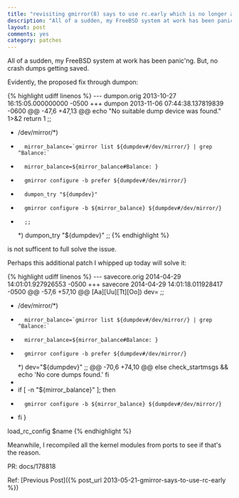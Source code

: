 ```yaml
---
title: "revisiting gmirror(8) says to use rc.early which is no longer available"
description: "All of a sudden, my FreeBSD system at work has been panic'ng.  But no crash dumps getting saved.  Evidently, the proposed fix through dumpon isn't sufficient.  Perhaps this quick patch to savecore is needed as well..."
layout: post
comments: yes
category: patches
---
```


All of a sudden, my FreeBSD system at work has been panic'ng.  But, no crash
dumps getting saved.

Evidently, the proposed fix through dumpon:

{% highlight udiff linenos %}
--- dumpon.orig	2013-10-27 16:15:05.000000000 -0500
+++ dumpon	2013-11-06 07:44:38.137819839 -0600
@@ -47,6 +47,13 @@
 		echo "No suitable dump device was found." 1>&2
 		return 1
 		;;
+	/dev/mirror/*)
+		mirror_balance=`gmirror list ${dumpdev#/dev/mirror/} | grep ^Balance:`
+		mirror_balance=${mirror_balance#Balance: }
+		gmirror configure -b prefer ${dumpdev#/dev/mirror/}
+		dumpon_try "${dumpdev}"
+		gmirror configure -b ${mirror_balance} ${dumpdev#/dev/mirror/}
+		;;
 	*)
 		dumpon_try "${dumpdev}"
 		;;
{% endhighlight %}

is not sufficent to full solve the issue.

Perhaps this additional patch I whipped up today will solve it:

{% highlight udiff linenos %}
--- savecore.orig	2014-04-29 14:01:01.927926553 -0500
+++ savecore	2014-04-29 14:01:18.011928417 -0500
@@ -57,6 +57,10 @@
 	[Aa][Uu][Tt][Oo])
 		dev=
 		;;
+	/dev/mirror/*)
+		mirror_balance=`gmirror list ${dumpdev#/dev/mirror/} | grep ^Balance:`
+		mirror_balance=${mirror_balance#Balance: }
+		gmirror configure -b prefer ${dumpdev#/dev/mirror/}
 	*)
 		dev="${dumpdev}"
 		;;
@@ -70,6 +74,10 @@
 	else
 		check_startmsgs && echo 'No core dumps found.'
 	fi
+
+	if [ -n "${mirror_balance}" ]; then
+		gmirror configure -b ${mirror_balance} ${dumpdev#/dev/mirror/}
+	fi
 }
 
 load_rc_config $name
{% endhighlight %}

Meanwhile, I recompiled all the kernel modules from ports to see if that's
the reason.

PR: docs/178818

Ref: [Previous Post]({% post_url 2013-05-21-gmirror-says-to-use-rc-early %})
